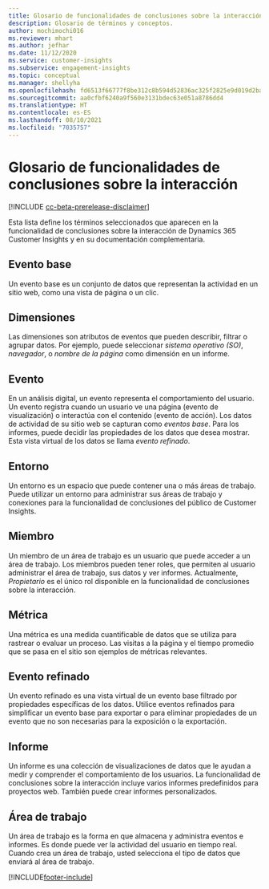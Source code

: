 ```yaml
---
title: Glosario de funcionalidades de conclusiones sobre la interacción
description: Glosario de términos y conceptos.
author: mochimochi016
ms.reviewer: mhart
ms.author: jefhar
ms.date: 11/12/2020
ms.service: customer-insights
ms.subservice: engagement-insights
ms.topic: conceptual
ms.manager: shellyha
ms.openlocfilehash: fd6513f66777f8be312c8b594d52836ac325f2825e9d019d2ba0f49c587cf8ca
ms.sourcegitcommit: aa0cfbf6240a9f560e3131bdec63e051a8786dd4
ms.translationtype: HT
ms.contentlocale: es-ES
ms.lasthandoff: 08/10/2021
ms.locfileid: "7035757"
---
```

# <a name="engagement-insights-capability-glossary"></a>Glosario de funcionalidades de conclusiones sobre la interacción

[!INCLUDE [cc-beta-prerelease-disclaimer](includes/cc-beta-prerelease-disclaimer.md)]

Esta lista define los términos seleccionados que aparecen en la funcionalidad de conclusiones sobre la interacción de Dynamics 365 Customer Insights y en su documentación complementaria.

## <a name="base-event"></a>Evento base

Un evento base es un conjunto de datos que representan la actividad en un sitio web, como una vista de página o un clic. 

## <a name="dimensions"></a>Dimensiones

Las dimensiones son atributos de eventos que pueden describir, filtrar o agrupar datos. Por ejemplo, puede seleccionar *sistema operativo (SO)*, *navegador*, o *nombre de la página* como dimensión en un informe.

## <a name="event"></a>Evento

En un análisis digital, un evento representa el comportamiento del usuario. Un evento registra cuando un usuario ve una página (evento de visualización) o interactúa con el contenido (evento de acción). Los datos de actividad de su sitio web se capturan como *eventos base*. Para los informes, puede decidir las propiedades de los datos que desea mostrar. Esta vista virtual de los datos se llama *evento refinado*. 

## <a name="environment"></a>Entorno

 Un entorno es un espacio que puede contener una o más áreas de trabajo. Puede utilizar un entorno para administrar sus áreas de trabajo y conexiones para la funcionalidad de conclusiones del público de Customer Insights.

## <a name="member"></a>Miembro

Un miembro de un área de trabajo es un usuario que puede acceder a un área de trabajo. Los miembros pueden tener roles, que permiten al usuario administrar el área de trabajo, sus datos y ver informes. Actualmente, *Propietario* es el único rol disponible en la funcionalidad de conclusiones sobre la interacción.

## <a name="metric"></a>Métrica

Una métrica es una medida cuantificable de datos que se utiliza para rastrear o evaluar un proceso. Las visitas a la página y el tiempo promedio que se pasa en el sitio son ejemplos de métricas relevantes.

## <a name="refined-event"></a>Evento refinado

Un evento refinado es una vista virtual de un evento base filtrado por propiedades específicas de los datos. Utilice eventos refinados para simplificar un evento base para exportar o para eliminar propiedades de un evento que no son necesarias para la exposición o la exportación.

## <a name="report"></a>Informe

Un informe es una colección de visualizaciones de datos que le ayudan a medir y comprender el comportamiento de los usuarios. La funcionalidad de conclusiones sobre la interacción incluye varios informes predefinidos para proyectos web. También puede crear informes personalizados. 

## <a name="workspace"></a>Área de trabajo

Un área de trabajo es la forma en que almacena y administra eventos e informes. Es donde puede ver la actividad del usuario en tiempo real. Cuando crea un área de trabajo, usted selecciona el tipo de datos que enviará al área de trabajo.


[!INCLUDE[footer-include](../includes/footer-banner.md)]